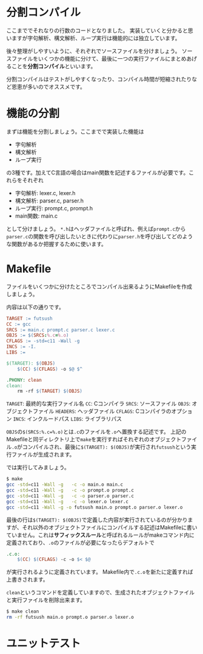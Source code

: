 # 分割コンパイル
ここまででそれなりの行数のコードとなりました。
実装していくと分かると思いますが字句解析、構文解析、ループ実行は機能的には独立しています。

後々整理がしやすいように、それぞれでソースファイルを分けましょう。
ソースファイルをいくつかの機能に分けて、最後に一つの実行ファイルにまとめあげることを**分割コンパイル**といいます。

分割コンパイルはテストがしやすくなったり、コンパイル時間が短縮されたりなど恩恵が多いのでオススメです。

# 機能の分割
まずは機能を分割しましょう。ここまでで実装した機能は

* 字句解析
* 構文解析
* ループ実行

の3種です。加えてC言語の場合はmain関数を記述するファイルが必要です。これらをそれぞれ

* 字句解析: lexer.c, lexer.h
* 構文解析: parser.c, parser.h
* ループ実行: prompt.c, prompt.h
* main関数: main.c

として分けましょう。
`*.h`はヘッダファイルと呼ばれ、例えば`prompt.c`から`parser.c`の関数を呼び出したいときに代わりに`parser.h`を呼び出してどのような関数があるか把握するために使います。


# Makefile
ファイルをいくつかに分けたところでコンパイル出来るようにMakefileを作成しましょう。

内容は以下の通りです。

```Makefile
TARGET := futsush
CC := gcc
SRCS := main.c prompt.c parser.c lexer.c
OBJS := $(SRCS:%.c=%.o)
CFLAGS := -std=c11 -Wall -g
INCS := -I.
LIBS := 

$(TARGET): $(OBJS)
	$(CC) $(CFLAGS) -o $@ $^

.PHONY: clean
clean:
	rm -rf $(TARGET) $(OBJS)
```

`TARGET`: 最終的な実行ファイル名
`CC`: Cコンパイラ
`SRCS`: ソースファイル
`OBJS`: オブジェクトファイル
`HEADERS`: ヘッダファイル
`CFLAGS`: Cコンパイラのオプション
`INCS`: インクルードパス
`LIBS`: ライブラリパス

`OBJS`の`$(SRCS:%.c=%.o)`とは`.c`のファイルを`.o`へ置換する記述です。
上記のMakefileと同ディレクトリ上で`make`を実行すればそれぞれのオブジェクトファイル`.o`がコンパイルされ、最後に`$(TARGET): $(OBJS)`が実行され`futsush`という実行ファイルが生成されます。

では実行してみましょう。

```sh
$ make
gcc -std=c11 -Wall -g   -c -o main.o main.c
gcc -std=c11 -Wall -g   -c -o prompt.o prompt.c
gcc -std=c11 -Wall -g   -c -o parser.o parser.c
gcc -std=c11 -Wall -g   -c -o lexer.o lexer.c
gcc -std=c11 -Wall -g -o futsush main.o prompt.o parser.o lexer.o
```

最後の行は`$(TARGET): $(OBJS)`で定義した内容が実行されているのが分かりますが、それ以外のオブジェクトファイルにコンパイルする記述はMakefileに書いていません。これは**サフィックスルール**と呼ばれるルールがmakeコマンド内に定義されており、`.o`のファイルが必要になったらデフォルトで
```Makefile
.c.o:
    $(CC) $(CFLAGS) -c -o $< $@
```
が実行されるように定義されています。
Makefile内で`.c.o`を新たに定義すれば上書きされます。


`clean`というコマンドを定義していますので、生成されたオブジェクトファイルと実行ファイルを削除出来ます。

```sh
$ make clean
rm -rf futsush main.o prompt.o parser.o lexer.o
```


# ユニットテスト
